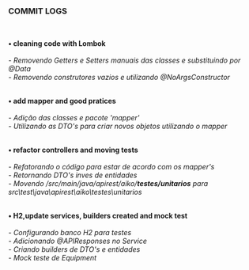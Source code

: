 ### COMMIT LOGS

<br>

<b> • cleaning code with Lombok<br><br></b>
 <i> - Removendo Getters e Setters manuais das classes e substituindo por @Data
<br>- Removendo construtores vazios e utilizando @NoArgsConstructor </i> 
<br><br>

<b> • add mapper and good pratices<br><br></b>
<i> - Adição das classes e pacote 'mapper'
<br>- Utilizando as DTO's para criar novos objetos utilizando o mapper  </i>
<br><br>

<b> • refactor controllers and moving tests<br><br></b>
<i> - Refatorando o código para estar de acordo com os mapper's
<br>- Retornando DTO's inves de entidades
<br>- Movendo /src/main/java/apirest/aiko/<b>testes/unitarios</b> para src\test\java\apirest\aiko\testes\unitarios </i>
<br><br>

<b> • H2,update services, builders created and mock test<br><br></b>
<i> - Configurando banco H2 para testes
<br>- Adicionando @APIResponses no Service
<br>- Criando builders de DTO's e entidades
<br>- Mock teste de Equipment </i>
<br><br>


